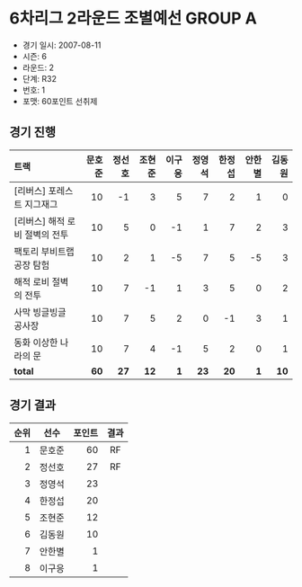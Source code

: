 # 6차리그 2라운드 조별예선 GROUP A

- 경기 일시: 2007-08-11
- 시즌: 6
- 라운드: 2
- 단계: R32
- 번호: 1
- 포맷: 60포인트 선취제





## 경기 진행

| 트랙 | 문호준 | 정선호 | 조현준 | 이구응 | 정영석 | 한정섭 | 안한별 | 김동원 |
|:---|---:|---:|---:|---:|---:|---:|---:|---:|
| [리버스] 포레스트 지그재그 | 10 | -1 | 3 | 5 | 7 | 2 | 1 | 0 |
| [리버스] 해적 로비 절벽의 전투 | 10 | 5 | 0 | -1 | 1 | 7 | 2 | 3 |
| 팩토리 부비트랩 공장 탐험 | 10 | 2 | 1 | -5 | 7 | 5 | -5 | 3 |
| 해적 로비 절벽의 전투 | 10 | 7 | -1 | 1 | 3 | 5 | 0 | 2 |
| 사막 빙글빙글 공사장 | 10 | 7 | 5 | 2 | 0 | -1 | 3 | 1 |
| 동화 이상한 나라의 문 | 10 | 7 | 4 | -1 | 5 | 2 | 0 | 1 |
| __total__ | __60__ | __27__ | __12__ | __1__ | __23__ | __20__ | __1__ | __10__ |




## 경기 결과

| 순위 | 선수 | 포인트 | 결과 |
|---:|:---:|---:|:---:|
| 1 | 문호준 | 60 | RF |
| 2 | 정선호 | 27 | RF |
| 3 | 정영석 | 23 |  |
| 4 | 한정섭 | 20 |  |
| 5 | 조현준 | 12 |  |
| 6 | 김동원 | 10 |  |
| 7 | 안한별 | 1 |  |
| 8 | 이구응 | 1 |  |

